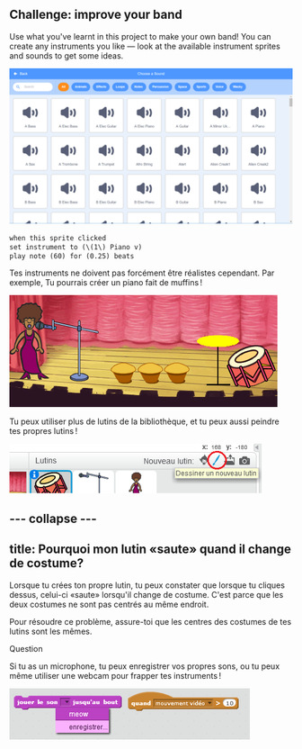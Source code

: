## Challenge: improve your band

Use what you've learnt in this project to make your own band! You can create any instruments you like — look at the available instrument sprites and sounds to get some ideas.

![capture d'écran](images/band-ideas-sounds.png)

```blocks3
when this sprite clicked
set instrument to (\(1\) Piano v)
play note (60) for (0.25) beats
```

Tes instruments ne doivent pas forcément être réalistes cependant. Par exemple, Tu pourrais créer un piano fait de muffins !

![capture d'écran](images/band-piano.png)

Tu peux utiliser plus de lutins de la bibliothèque, et tu peux aussi peindre tes propres lutins !

![screenshot](images/band-draw.png)

## \--- collapse \---

## title: Pourquoi mon lutin «saute» quand il change de costume?

Lorsque tu crées ton propre lutin, tu peux constater que lorsque tu cliques dessus, celui-ci «saute» lorsqu'il change de costume. C'est parce que les deux costumes ne sont pas centrés au même endroit.

Pour résoudre ce problème, assure-toi que les centres des costumes de tes lutins sont les mêmes.

Question

Si tu as un microphone, tu peux enregistrer vos propres sons, ou tu peux même utiliser une webcam pour frapper tes instruments !

![screenshot](images/band-io.png)